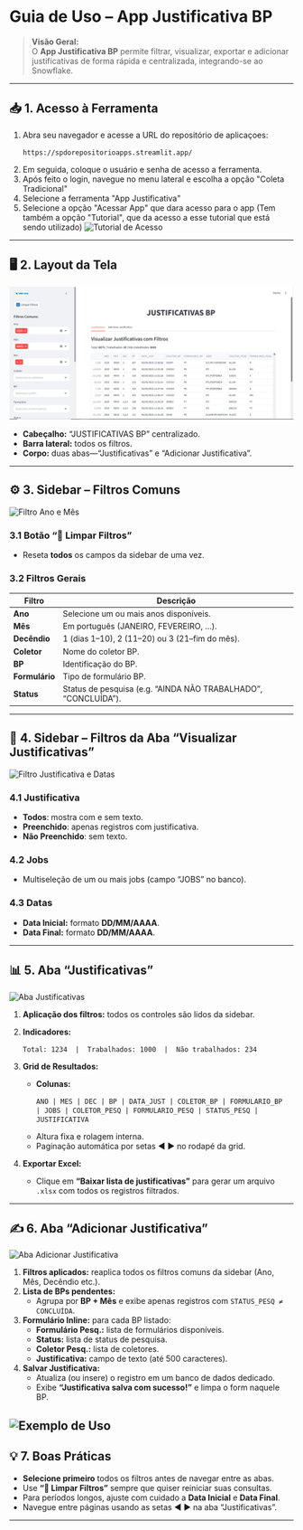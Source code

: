 # Guia de Uso – App Justificativa BP

> **Visão Geral:**  
> O **App Justificativa BP** permite filtrar, visualizar, exportar e adicionar justificativas de forma rápida e centralizada, integrando-se ao Snowflake.

---

## 📥 1. Acesso à Ferramenta

1. Abra seu navegador e acesse a URL do repositório de aplicaçoes:  
   ```
   https://spdorepositorioapps.streamlit.app/
   ```
2. Em seguida, coloque o usuário e senha de acesso a ferramenta.
3. Após feito o login, navegue no menu lateral e escolha a opção "Coleta Tradicional"
4. Selecione a ferramenta "App Justificativa"
5. Selecione a opção "Acessar App" que dara acesso para o app (Tem também a opção "Tutorial", que da acesso a esse tutorial que está sendo utilizado)
![Tutorial de Acesso](assets/tutorial1.gif)

---

## 🖥️ 2. Layout da Tela

![Visão Geral da Tela](assets/tutorial2.png)

- **Cabeçalho:** “JUSTIFICATIVAS BP” centralizado.  
- **Barra lateral:** todos os filtros.  
- **Corpo:** duas abas—“Justificativas” e “Adicionar Justificativa”.

---

## ⚙️ 3. Sidebar – Filtros Comuns

![Filtro Ano e Mês](assets/tutorial3.gif)

### 3.1 Botão “🔄 Limpar Filtros”  
- Reseta **todos** os campos da sidebar de uma vez.

### 3.2 Filtros Gerais  
| Filtro         | Descrição                                                                 |
| -------------- | ------------------------------------------------------------------------- |
| **Ano**        | Selecione um ou mais anos disponíveis.                                    |
| **Mês**        | Em português (JANEIRO, FEVEREIRO, …).                                     |
| **Decêndio**   | 1 (dias 1–10), 2 (11–20) ou 3 (21–fim do mês).                             |
| **Coletor**    | Nome do coletor BP.                                                       |
| **BP**         | Identificação do BP.                                                      |
| **Formulário** | Tipo de formulário BP.                                                    |
| **Status**     | Status de pesquisa (e.g. “AINDA NÃO TRABALHADO”, “CONCLUÍDA”).             |

---

## 🔎 4. Sidebar – Filtros da Aba “Visualizar Justificativas”

![Filtro Justificativa e Datas](assets/tutorial3.gif)

### 4.1 Justificativa  
- **Todos**: mostra com e sem texto.  
- **Preenchido**: apenas registros com justificativa.  
- **Não Preenchido**: sem texto.

### 4.2 Jobs  
- Multiseleção de um ou mais jobs (campo “JOBS” no banco).

### 4.3 Datas  
- **Data Inicial:** formato **DD/MM/AAAA**.  
- **Data Final:** formato **DD/MM/AAAA**.  

---

## 📊 5. Aba “Justificativas”

![Aba Justificativas](/projeto_just/assets/tutorial4.gif)

1. **Aplicação dos filtros:** todos os controles são lidos da sidebar.  
2. **Indicadores:**  
   ```text
   Total: 1234  |  Trabalhados: 1000  |  Não trabalhados: 234
   ```  
3. **Grid de Resultados:**  
   - **Colunas:**  
     ```text
     ANO | MES | DEC | BP | DATA_JUST | COLETOR_BP | FORMULARIO_BP 
     | JOBS | COLETOR_PESQ | FORMULARIO_PESQ | STATUS_PESQ | JUSTIFICATIVA
     ```  
   - Altura fixa e rolagem interna.  
   - Paginação automática por setas ◀️ ▶️ no rodapé da grid.

4. **Exportar Excel:**  
   - Clique em **“Baixar lista de justificativas”** para gerar um arquivo `.xlsx` com todos os registros filtrados.

---

## ✍️ 6. Aba “Adicionar Justificativa”

![Aba Adicionar Justificativa](assets/tutorial5.gif)

1. **Filtros aplicados:** reaplica todos os filtros comuns da sidebar (Ano, Mês, Decêndio etc.).  
2. **Lista de BPs pendentes:**  
   - Agrupa por **BP + Mês** e exibe apenas registros com `STATUS_PESQ ≠ CONCLUÍDA`.  
3. **Formulário Inline:** para cada BP listado:  
   - **Formulário Pesq.:** lista de formulários disponíveis.  
   - **Status:** lista de status de pesquisa.  
   - **Coletor Pesq.:** lista de coletores.  
   - **Justificativa:** campo de texto (até 500 caracteres).  
4. **Salvar Justificativa:**  
   - Atualiza (ou insere) o registro em um banco de dados dedicado.  
   - Exibe **“Justificativa salva com sucesso!”** e limpa o form naquele BP.

![Exemplo de Uso](assets/tutorial6.gif)
---

## 💡 7. Boas Práticas

- **Selecione primeiro** todos os filtros antes de navegar entre as abas.  
- Use **“🔄 Limpar Filtros”** sempre que quiser reiniciar suas consultas.  
- Para períodos longos, ajuste com cuidado a **Data Inicial** e **Data Final**.  
- Navegue entre páginas usando as setas ◀️ ▶️ na aba “Justificativas”.  

---
